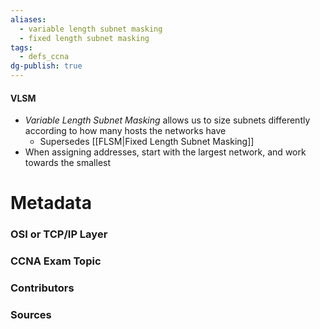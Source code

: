 ```yaml
---
aliases:
  - variable length subnet masking
  - fixed length subnet masking
tags:
  - defs_ccna
dg-publish: true
---
```

#### VLSM
- *Variable Length Subnet Masking* allows us to size subnets differently according to how many hosts the networks have
	- Supersedes [[FLSM|Fixed Length Subnet Masking]]
- When assigning addresses, start with the largest network, and work towards the smallest


# Metadata
### OSI or TCP/IP Layer

### CCNA Exam Topic

### Contributors

### Sources
